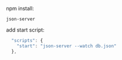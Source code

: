 npm install:

`json-server`

add start script:

```js
  "scripts": {
    "start": "json-server --watch db.json"
  },
```
